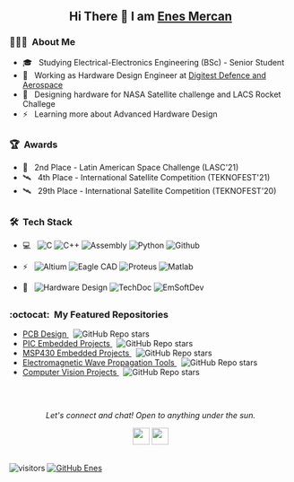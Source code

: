 
<!-- Greeting Section -->

<h2> 
  <p align="center">
      Hi There 👋 I am 
      <a href="https://github.com/enesmrcn">
      Enes Mercan
      </a>
  </p>
</h2>

<!-- ABOUT ME -->

<h3> 👨🏻‍💻 &nbsp;About Me </h3>

- 🎓 &nbsp; Studying Electrical-Electronics Engineering (BSc) - Senior Student
- 💼 &nbsp; Working as Hardware Design Engineer at <a target="_blank" href="https://www.digitest.com.tr/"> Digitest Defence and Aerospace </a>
- 🚀 &nbsp; Designing hardware for NASA Satellite challenge and LACS Rocket Challege
- ⚡ &nbsp; Learning more about Advanced Hardware Design



<h2> 
  <p align="center">
  </p>
</h2>

<!-- AWARDS -->

<h3> 🏆 &nbsp;Awards</h3>

- 🚀 &nbsp; 2nd Place - Latin American Space Challenge (LASC'21)
- 🛰️ &nbsp; 4th Place - International Satellite Competition (TEKNOFEST'21)
- 🛰️ &nbsp; 29th Place - International Satellite Competition (TEKNOFEST'20)



<h2> 
  <p align="center">
  </p>
</h2>

<!-- Tech Stack -->

<h3> 🛠 &nbsp;Tech Stack</h3>

- 💻 &nbsp;
  ![C](https://img.shields.io/badge/-Embedded%20C-000000?style=flat&logo=C)
  ![C++](https://img.shields.io/badge/-C++-000000?style=flat&logo=C%2B%2B&logoColor=00599C)
  ![Assembly](https://img.shields.io/badge/-Assembly-000000?style=flat&logo=assemblyscript)
  ![Python](https://img.shields.io/badge/-Python-000000?style=flat&logo=python&logoColor=3776AB)
  ![Github](http://img.shields.io/badge/-Github-000000?style=flat&logo=Github&logoColor=green)
  
- ⚡ &nbsp;
  ![Altium](https://img.shields.io/badge/-Altium%20Designer-000000?style=flat&logo=altiumdesigner&logoColor=#A5915F) 
  ![Eagle CAD](https://img.shields.io/badge/-Eagle%20CAD-000000?style=flat&logo=autodesk&logoColor=#0696D7) 
  ![Proteus](https://img.shields.io/badge/-Proteus-000000?style=flat&logo=atom&logoColor=#66595C)
  ![Matlab](https://img.shields.io/badge/-Matlab-000000?style=flat&logo=matlab&logoColor=#A5915F)
  
- 🦾 &nbsp;
  ![Hardware Design](https://img.shields.io/badge/-Hardware%20Design-000000?style=flat)
  ![TechDoc](https://img.shields.io/badge/-Technical%20Documentation-000000?style=flat)
  ![EmSoftDev](https://img.shields.io/badge/-Embedded%20Software%20Development-000000?style=flat) 
  
 
 
 
 <h2> 
  <p align="center">
  </p>
</h2>

<!-- MY REPOSITORIES -->

<h3> :octocat: &nbsp;My Featured Repositories</h3> 

- <a href="https://github.com/enesmrcn/PCB-Design"> PCB Design </a> &nbsp; ![GitHub Repo stars](https://img.shields.io/github/stars/enesmrcn/PCB-Design?style=flat)
- <a href="https://github.com/enesmrcn/PIC-MCU-Projects"> PIC Embedded Projects </a> &nbsp; ![GitHub Repo stars](https://img.shields.io/github/stars/enesmrcn/PIC-MCU-Projects?style=flat)
- <a href="https://github.com/enesmrcn/MSP430xxx-Projects"> MSP430 Embedded Projects </a> &nbsp; ![GitHub Repo stars](https://img.shields.io/github/stars/enesmrcn/MSP430xxx-Projects?style=flat)
- <a href="https://github.com/enesmrcn/Wireless-Comm-Tool-Set"> Electromagnetic Wave Propagation Tools </a>  &nbsp; ![GitHub Repo stars](https://img.shields.io/github/stars/enesmrcn/Wireless-Comm-Tool-Set?style=flat)
- <a href="https://github.com/enesmrcn/Computer-Vision-Python"> Computer Vision Projects </a> &nbsp; ![GitHub Repo stars](https://img.shields.io/github/stars/enesmrcn/Computer-Vision-Python?style=flat)
  
 
  
<h2> 
  <p align="center">
  </p>
</h2>



<!-- Contact Section -->
<br/>
<p align="center">
  <i>Let's connect and chat! Open to anything under the sun.</i>

  <p align="center">   
    <a href="https://www.linkedin.com/in/enesmercan/" alt="Linkedin"><img src="https://github.com/nitish-awasthi/nitish-awasthi/blob/master/174857.png" height="30" width="30"></a>
    <a href="mailto:enesmercan1453@gmail.com" alt="Contact me"><img src="https://github.com/nitish-awasthi/nitish-awasthi/blob/master/gmail-512.webp" height="30" width="30"></a>
  </p>
  


<h2> 
  <p align="center">
  </p>
</h2>


  <!-- Visitors badge: -->
![visitors](https://visitor-badge.laobi.icu/badge?page_id=enesmrcn.enesmrcn)  [![GitHub Enes](https://img.shields.io/github/followers/enesmrcn?label=follow&style=social)](https://github.com/enesmrcn)


